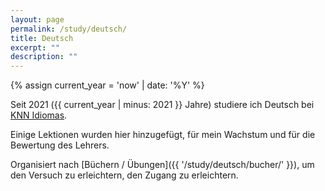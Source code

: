 ```yaml
---
layout: page
permalink: /study/deutsch/
title: Deutsch
excerpt: ""
description: ""
---
```


{% assign current_year = 'now' | date: '%Y' %}

Seit 2021 ({{ current_year | minus: 2021 }} Jahre) studiere ich Deutsch bei [KNN Idiomas](https://www.google.com/url?sa=t&rct=j&q=&esrc=s&source=web&cd=&cad=rja&uact=8&ved=2ahUKEwjE0tnq7Pv8AhWqH7kGHYFVDb4QFnoECAoQAQ&url=https%3A%2F%2Fwww.knnidiomas.com.br%2F&usg=AOvVaw3cxmvV72cREO-V_XH0ewQE).

Einige Lektionen wurden hier hinzugefügt, für mein Wachstum und für die Bewertung des Lehrers.

Organisiert nach [Büchern / Übungen]({{ '/study/deutsch/bucher/' }}), um den Versuch zu erleichtern, den Zugang zu erleichtern.
